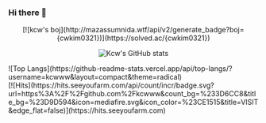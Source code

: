 ### Hi there 👋

<!--
**kcwww/kcwww** is a ✨ _special_ ✨ repository because its `README.md` (this file) appears on your GitHub profile.

Here are some ideas to get you started:

- 🔭 I’m currently working on ...
- 🌱 I’m currently learning ...
- 👯 I’m looking to collaborate on ...
- 🤔 I’m looking for help with ...
- 💬 Ask me about ...
- 📫 How to reach me: ...
- 😄 Pronouns: ...
- ⚡ Fun fact: ...
-->

<div align=center>
[![kcw's boj](http://mazassumnida.wtf/api/v2/generate_badge?boj={cwkim0321})](https://solved.ac/{cwkim0321})
</div>
<div align=center>
	
![Kcw's GitHub stats](https://github-readme-stats.vercel.app/api?username=kcwww&show_icons=true&theme=radical)
	
 </div>
 
 <div>
![Top Langs](https://github-readme-stats.vercel.app/api/top-langs/?username=kcwww&layout=compact&theme=radical)
</div>

<div>
[![Hits](https://hits.seeyoufarm.com/api/count/incr/badge.svg?url=https%3A%2F%2Fgithub.com%2Fkcwww&count_bg=%233D6CC8&title_bg=%23D9D594&icon=mediafire.svg&icon_color=%23CE1515&title=VISIT&edge_flat=false)](https://hits.seeyoufarm.com)
</div>
 
